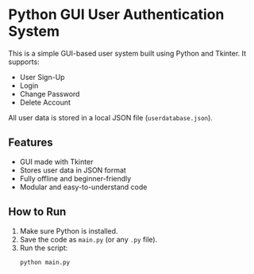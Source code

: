 # Python GUI User Authentication System

This is a simple GUI-based user system built using Python and Tkinter. It supports:
- User Sign-Up
- Login
- Change Password
- Delete Account

All user data is stored in a local JSON file (`userdatabase.json`).

## Features
- GUI made with Tkinter
- Stores user data in JSON format
- Fully offline and beginner-friendly
- Modular and easy-to-understand code

## How to Run
1. Make sure Python is installed.
2. Save the code as `main.py` (or any `.py` file).
3. Run the script:
   ```bash
   python main.py
